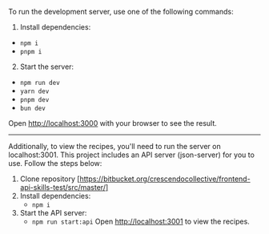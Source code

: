 To run the development server, use one of the following commands:

 1. Install dependencies:
 - `npm i`
 - `pnpm i`

2. Start the server:
- `npm run dev`
- `yarn dev`
- `pnpm dev`
- `bun dev`

Open [http://localhost:3000](http://localhost:3000) with your browser to see the result.

---

Additionally, to view the recipes, you'll need to run the server on localhost:3001. This project includes an API server (json-server) for you to use. Follow the steps below:

1. Clone repository
[https://bitbucket.org/crescendocollective/frontend-api-skills-test/src/master/]
3. Install dependencies:
   - `npm i`
4. Start the API server:
   - `npm run start:api`
Open [http://localhost:3001](http://localhost:3001/recipes) to view the recipes.
